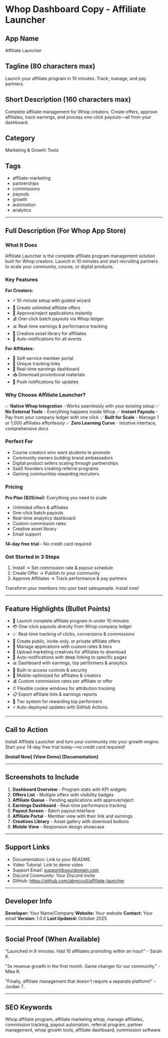 # Whop Dashboard Copy - Affiliate Launcher

## App Name
Affiliate Launcher

## Tagline (80 characters max)
Launch your affiliate program in 10 minutes. Track, manage, and pay partners.

## Short Description (160 characters max)
Complete affiliate management for Whop creators. Create offers, approve affiliates, track earnings, and process one-click payouts—all from your dashboard.

## Category
Marketing & Growth Tools

## Tags
- affiliate-marketing
- partnerships
- commissions
- payouts
- growth
- automation
- analytics

---

## Full Description (For Whop App Store)

### What It Does

Affiliate Launcher is the complete affiliate program management solution built for Whop creators. Launch in 10 minutes and start recruiting partners to scale your community, course, or digital products.

### Key Features

**For Creators:**
- ⚡ 10-minute setup with guided wizard
- 🎯 Create unlimited affiliate offers
- 👥 Approve/reject applications instantly
- 💰 One-click batch payouts via Whop ledger
- 📊 Real-time earnings & performance tracking
- 🎨 Creative asset library for affiliates
- 🔔 Auto-notifications for all events

**For Affiliates:**
- 📱 Self-service member portal
- 🔗 Unique tracking links
- 💸 Real-time earnings dashboard
- 📥 Download promotional materials
- 🔔 Push notifications for updates

### Why Choose Affiliate Launcher?

✅ **Native Whop Integration** - Works seamlessly with your existing setup
✅ **No External Tools** - Everything happens inside Whop
✅ **Instant Payouts** - Pay from your company ledger with one click
✅ **Built for Scale** - Manage 1 or 1,000 affiliates effortlessly
✅ **Zero Learning Curve** - Intuitive interface, comprehensive docs

### Perfect For

- Course creators who want students to promote
- Community owners building brand ambassadors
- Digital product sellers scaling through partnerships
- SaaS founders creating referral programs
- Gaming communities rewarding recruiters

### Pricing

**Pro Plan ($29/mo):** Everything you need to scale
- Unlimited offers & affiliates
- One-click batch payouts
- Real-time analytics dashboard
- Custom commission rates
- Creative asset library
- Email support

**14-day free trial** - No credit card required

### Get Started in 3 Steps

1. Install → Set commission rate & payout schedule
2. Create Offer → Publish to your community
3. Approve Affiliates → Track performance & pay partners

Transform your members into your best salespeople. Install now!

---

## Feature Highlights (Bullet Points)

- 🚀 Launch complete affiliate program in under 10 minutes
- 💳 One-click payouts directly from Whop company ledger
- 📈 Real-time tracking of clicks, conversions & commissions
- 🎯 Create public, invite-only, or private affiliate offers
- 👥 Manage applications with custom rates & tiers
- 🎨 Upload marketing creatives for affiliates to download
- 🔔 Auto-notifications with deep linking to specific pages
- 📊 Dashboard with earnings, top performers & analytics
- 🔐 Built-in access controls & security
- 📱 Mobile-optimized for affiliates & creators
- 💰 Custom commission rates per affiliate or offer
- ⏰ Flexible cookie windows for attribution tracking
- 📋 Export affiliate lists & earnings reports
- 🎁 Tier system for rewarding top performers
- ⚡ Auto-deployed updates with GitHub Actions

---

## Call to Action

Install Affiliate Launcher and turn your community into your growth engine. Start your 14-day free trial today—no credit card required!

**[Install Now]** **[View Demo]** **[Documentation]**

---

## Screenshots to Include

1. **Dashboard Overview** - Program stats with KPI widgets
2. **Offers List** - Multiple offers with visibility badges
3. **Affiliate Queue** - Pending applications with approve/reject
4. **Earnings Dashboard** - Real-time performance tracking
5. **Payout Screen** - Batch payout interface
6. **Affiliate Portal** - Member view with their link and earnings
7. **Creatives Library** - Asset gallery with download buttons
8. **Mobile View** - Responsive design showcase

---

## Support Links

- Documentation: Link to your README
- Video Tutorial: Link to demo video
- Support Email: support@yourdomain.com
- Discord Community: Your Discord invite
- GitHub: https://github.com/abmccull/affiliate-launcher

---

## Developer Info

**Developer:** Your Name/Company
**Website:** Your website
**Contact:** Your email
**Version:** 1.0.0
**Last Updated:** October 2025

---

## Social Proof (When Available)

"Launched in 9 minutes. Had 10 affiliates promoting within an hour!" - Sarah K.

"3x revenue growth in the first month. Game changer for our community." - Mike R.

"Finally, affiliate management that doesn't require a separate platform!" - Jordan T.

---

## SEO Keywords

Whop affiliate program, affiliate marketing whop, manage affiliates, commission tracking, payout automation, referral program, partner management, whop growth tools, affiliate dashboard, commission software

